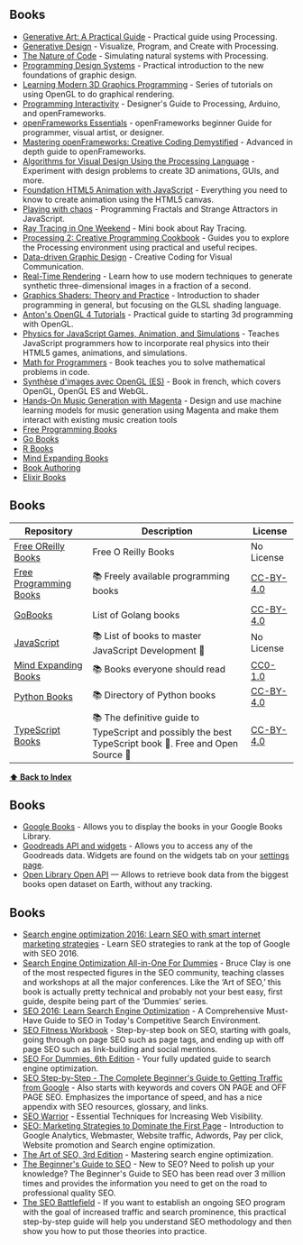 ## Books

-   [Generative Art: A Practical Guide](https://www.manning.com/books/generative-art) - Practical guide using Processing.
-   [Generative Design](http://www.generative-gestaltung.de/) - Visualize, Program, and Create with Processing.
-   [The Nature of Code](http://natureofcode.com/) - Simulating natural systems with Processing.
-   [Programming Design Systems](https://programmingdesignsystems.com/) - Practical introduction to the new foundations of graphic design.
-   [Learning Modern 3D Graphics Programming](https://paroj.github.io/gltut/) - Series of tutorials on using OpenGL to do graphical rendering.
-   [Programming Interactivity](http://shop.oreilly.com/product/9780596154158.do) - Designer's Guide to Processing, Arduino, and openFrameworks.
-   [openFrameworks Essentials](https://www.packtpub.com/application-development/openframeworks-essentials) - openFrameworks beginner Guide for programmer, visual artist, or designer.
-   [Mastering openFrameworks: Creative Coding Demystified](https://www.packtpub.com/application-development/mastering-openframeworks-creative-coding-demystified) - Advanced in depth guide to openFrameworks.
-   [Algorithms for Visual Design Using the Processing Language](https://www.amazon.com/Algorithms-Visual-Design-Processing-Language/dp/0470375485) - Experiment with design problems to create 3D animations, GUIs, and more.
-   [Foundation HTML5 Animation with JavaScript](http://www.apress.com/us/book/9781430236658) - Everything you need to know to create animation using the HTML5 canvas.
-   [Playing with chaos](http://www.playingwithchaos.net/) - Programming Fractals and Strange Attractors in JavaScript.
-   [Ray Tracing in One Weekend](https://www.amazon.com/Ray-Tracing-Weekend-Minibooks-Book-ebook/dp/B01B5AODD8/) - Mini book about Ray Tracing.
-   [Processing 2: Creative Programming Cookbook](https://www.packtpub.com/hardware-and-creative/processing-2-creative-programming-cookbook) - Guides you to explore the Processing environment using practical and useful recipes.
-   [Data-driven Graphic Design](https://www.amazon.com/dp/1472578309/) - Creative Coding for Visual Communication.
-   [Real-Time Rendering](https://www.amazon.com/Real-Time-Rendering-Third-Tomas-Akenine-Moller/dp/1568814240) - Learn how to use modern techniques to generate synthetic three-dimensional images in a fraction of a second.
-   [Graphics Shaders: Theory and Practice](https://www.amazon.com/Graphics-Shaders-Theory-Practice-Second/dp/1568814348/) - Introduction to shader programming in general, but focusing on the GLSL shading language.
-   [Anton's OpenGL 4 Tutorials](https://www.amazon.com/gp/product/B00LAMQYF2/) - Practical guide to starting 3d programming with OpenGL.
-   [Physics for JavaScript Games, Animation, and Simulations](http://www.apress.com/us/book/9781430263371) - Teaches JavaScript programmers how to incorporate real physics into their HTML5 games, animations, and simulations.
-   [Math for Programmers](https://www.manning.com/books/math-for-programmers) - Book teaches you to solve mathematical problems in code.
-   [Synthèse d'images avec OpenGL (ES)](https://www.d-booker.fr/opengl/78-synthese-d-images.html) - Book in french, which covers OpenGL, OpenGL ES and WebGL.
-   [Hands-On Music Generation with Magenta](https://alexandredubreuil.com/publications/2020-01-31-music-generation-with-magenta-deep-learning-in-music-generation/) - Design and use machine learning models for music generation using Magenta and make them interact with existing music creation tools
-   [Free Programming Books](https://github.com/EbookFoundation/free-programming-books#readme)
-   [Go Books](https://github.com/dariubs/GoBooks#readme)
-   [R Books](https://github.com/RomanTsegelskyi/rbooks#readme)
-   [Mind Expanding Books](https://github.com/hackerkid/Mind-Expanding-Books#readme)
-   [Book Authoring](https://github.com/TalAter/awesome-book-authoring#readme)
-   [Elixir Books](https://github.com/sger/ElixirBooks#readme)

## Books

| Repository                                                                          | Description                                                                                                  | License                                                                |
| ----------------------------------------------------------------------------------- | ------------------------------------------------------------------------------------------------------------ | ---------------------------------------------------------------------- |
| [Free OReilly Books](https://github.com/mohnkhan/Free-OReilly-Books)                | Free O Reilly Books                                                                                          | No License                                                             |
| [Free Programming Books](https://github.com/EbookFoundation/free-programming-books) | 📚 Freely available programming books                                                                        | [CC-BY-4.0](https://creativecommons.org/licenses/by/4.0/legalcode)     |
| [GoBooks](https://github.com/dariubs/GoBooks)                                       | List of Golang books                                                                                         | [CC-BY-4.0](https://creativecommons.org/licenses/by/4.0/legalcode)     |
| [JavaScript](https://github.com/javascript-society/javascript-path)                 | 📚 List of books to master JavaScript Development 🚀                                                         | No License                                                             |
| [Mind Expanding Books](https://github.com/hackerkid/Mind-Expanding-Books)           | 📚 Books everyone should read                                                                                | [CC0-1.0](https://creativecommons.org/publicdomain/zero/1.0/legalcode) |
| [Python Books](https://github.com/Junnplus/awesome-python-books)                    | 📚 Directory of Python books                                                                                 | [CC-BY-4.0](https://creativecommons.org/licenses/by/4.0/legalcode)     |
| [TypeScript Books](https://github.com/basarat/typescript-book)                      | :books: The definitive guide to TypeScript and possibly the best TypeScript book 📖. Free and Open Source 🌹 | [CC-BY-4.0](https://creativecommons.org/licenses/by/4.0/legalcode)     |

**[⬆ Back to Index](#index)**

## Books

- [Google Books](https://github.com/aharris88/google-bookshelves-widget) - Allows you to display the books in your Google Books Library.
- [Goodreads API and widgets](https://www.goodreads.com/api) - Allows you to access any of the Goodreads data. Widgets are found on the widgets tab on your [settings page](https://www.goodreads.com/user/edit).
- [Open Library Open API](https://openlibrary.org/developers/api) — Allows to retrieve book data from the biggest books open dataset on Earth, without any tracking.

## Books

- [Search engine optimization 2016: Learn SEO with smart internet marketing strategies](https://www.amazon.com/Search-Optimization-Internet-Marketing-Strategies/dp/151534567X) - Learn SEO strategies to rank at the top of Google with SEO 2016.
- [Search Engine Optimization All-in-One For Dummies](https://www.amazon.com/Search-Engine-Optimization-All-Dummies/dp/1118921755) - Bruce Clay is one of the most respected figures in the SEO community, teaching classes and workshops at all the major conferences. Like the ‘Art of SEO,’ this book is actually pretty technical and probably not your best easy, first guide, despite being part of the ‘Dummies’ series.
- [SEO 2016: Learn Search Engine Optimization](https://www.amazon.com/SEO-2016-Search-Engine-Optimization/dp/1512275069) - A Comprehensive Must-Have Guide to SEO in Today's Competitive Search Environment.
- [SEO Fitness Workbook](https://www.amazon.com/SEO-Fitness-Workbook-2016-Optimization/dp/1518748880) - Step-by-step book on SEO, starting with goals, going through on page SEO such as page tags, and ending up with off page SEO such as link-building and social mentions.
- [SEO For Dummies, 6th Edition](http://shop.oreilly.com/product/9781119129554.do) - Your fully updated guide to search engine optimization.
- [SEO Step-by-Step - The Complete Beginner's Guide to Getting Traffic from Google](https://www.amazon.com/SEO-Step-Step-Complete-Beginners/dp/1497415020) - Also starts with keywords and covers ON PAGE and OFF PAGE SEO. Emphasizes the importance of speed, and has a nice appendix with SEO resources, glossary, and links.
- [SEO Warrior](http://shop.oreilly.com/product/9780596157081.do) - Essential Techniques for Increasing Web Visibility.
- [SEO: Marketing Strategies to Dominate the First Page](https://www.amazon.com/SEO-Marketing-Strategies-analytics-optimization-ebook/dp/B01ACB7LQM) - Introduction to Google Analytics, Webmaster, Website traffic, Adwords, Pay per click, Website promotion and Search engine optimization.
- [The Art of SEO, 3rd Edition](http://shop.oreilly.com/product/0636920032908.do) - Mastering search engine optimization.
- [The Beginner's Guide to SEO](https://moz.com/beginners-guide-to-seo) - New to SEO? Need to polish up your knowledge? The Beginner's Guide to SEO has been read over 3 million times and provides the information you need to get on the road to professional quality SEO.
- [The SEO Battlefield](http://shop.oreilly.com/product/0636920050964.do) - If you want to establish an ongoing SEO program with the goal of increased traffic and search prominence, this practical step-by-step guide will help you understand SEO methodology and then show you how to put those theories into practice.